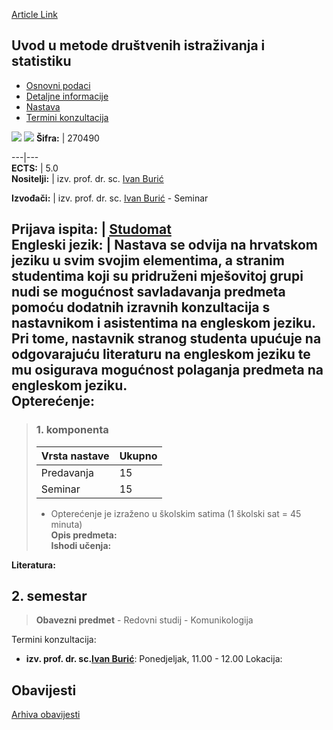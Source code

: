 [Article Link](https://www.fhs.hr/predmet/uumdis_a)

## Uvod u metode društvenih istraživanja i statistiku
  * [Osnovni podaci](https://www.fhs.hr/predmet/uumdis_a#v1id-523838_815274_1_0 "Osnovni podaci")
  * [Detaljne informacije](https://www.fhs.hr/predmet/uumdis_a#v1id-523838_815274_1_1 "Detaljne informacije")
  * [Nastava](https://www.fhs.hr/predmet/uumdis_a#v1id-523838_815274_1_2 "Nastava")
  * [Termini konzultacija](https://www.fhs.hr/predmet/uumdis_a#v1id-523838_815274_1_3 "Termini konzultacija")


[![](https://www.fhs.hr/img/flags/gif/hr.gif)](https://www.fhs.hr/predmet/uumdis_a) [![](https://www.fhs.hr/img/flags/gif/gb.gif)](https://www.fhs.hr/en/course/itsrmas_a)
**Šifra:** |  270490  
  
---|---  
**ECTS:** |  5.0   
**Nositelji:** |  izv. prof. dr. sc. [Ivan Burić](https://www.fhs.hr/djelatnik/ivan.buric)   
  
**Izvođači:** |  izv. prof. dr. sc. [Ivan Burić](https://www.fhs.hr/djelatnik/ivan.buric) - Seminar  
  
**Prijava ispita:** |  [Studomat](http://www.isvu.hr/studomat)  
**Engleski jezik:** |  Nastava se odvija na hrvatskom jeziku u svim svojim elementima, a stranim studentima koji su pridruženi mješovitoj grupi nudi se mogućnost savladavanja predmeta pomoću dodatnih izravnih konzultacija s nastavnikom i asistentima na engleskom jeziku. Pri tome, nastavnik stranog studenta upućuje na odgovarajuću literaturu na engleskom jeziku te mu osigurava mogućnost polaganja predmeta na engleskom jeziku.   
**Opterećenje:**  
---  
> ### 1. komponenta
> | Vrsta nastave | Ukupno  
> ---|---  
> Predavanja | 15  
> Seminar | 15  
> * Opterećenje je izraženo u školskim satima (1 školski sat = 45 minuta)   
**Opis predmeta:**  
> **Ishodi učenja:**  

  
**Literatura:**  

  
**2. semestar**  
---  
> **Obavezni predmet** - Redovni studij - Komunikologija  
>   
Termini konzultacija: 
  * **izv. prof. dr. sc.[Ivan Burić](https://www.fhs.hr/djelatnik/ivan.buric)**: 
Ponedjeljak, 11.00 - 12.00
Lokacija: 


## Obavijesti
[Arhiva obavijesti](https://www.fhs.hr/predmet/uumdis_a?@=21nd7#news_124478 "Arhiva obavijesti")

